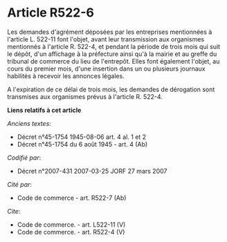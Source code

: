# Article R522-6

Les demandes d'agrément déposées par les entreprises mentionnées à l'article L. 522-11 font l'objet, avant leur transmission
aux organismes mentionnés à l'article R. 522-4, et pendant la période de trois mois qui suit le dépôt, d'un affichage à la
préfecture ainsi qu'à la mairie et au greffe du tribunal de commerce du lieu de l'entrepôt. Elles font également l'objet, au
cours du premier mois, d'une insertion dans un ou plusieurs journaux habilités à recevoir les annonces légales.

A l'expiration de ce délai de trois mois, les demandes de dérogation sont transmises aux organismes prévus à l'article R.
522-4.

**Liens relatifs à cet article**

_Anciens textes_:

  - Décret n°45-1754 1945-08-06 art. 4 al. 1 et 2
  - Décret n°45-1754 du 6 août 1945 - art. 4 (Ab)

_Codifié par_:

  - Décret n°2007-431 2007-03-25 JORF 27 mars 2007

_Cité par_:

  - Code de commerce - art. R522-7 (Ab)

_Cite_:

  - Code de commerce. - art. L522-11 (V)
  - Code de commerce. - art. R522-4 (V)
